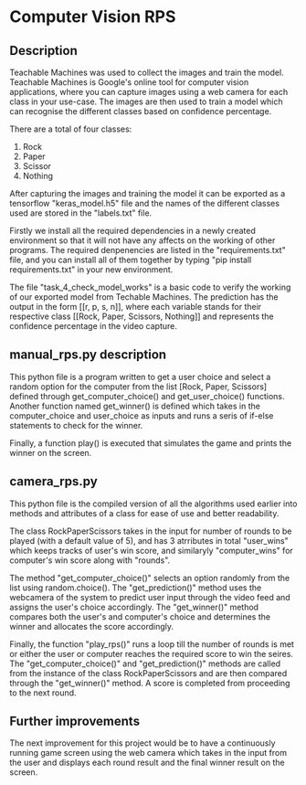 # Computer Vision RPS

## Description
Teachable Machines was used to collect the images and train the model. Teachable Machines is Google's online tool for computer vision applications, where you can capture images using a web camera for each class in your use-case. The images are then used to train a model which can recognise the different classes based on confidence percentage.

There are a total of four classes:
1. Rock
2. Paper
3. Scissor
4. Nothing

After capturing the images and training the model it can be exported as a tensorflow "keras_model.h5" file and the names of the different classes used are stored in the "labels.txt" file. 

Firstly we install all the required dependencies in a newly created environment so that it will not have any affects on the working of other programs. The required denpenencies are listed in the "requirements.txt" file, and you can install all of them together by typing "pip install requirements.txt" in your new environment.

The file "task_4_check_model_works" is a basic code to verify the working of our exported model from Techable Machines. The prediction has the output in the form [[r, p, s, n]], where each variable stands for their respective class [[Rock, Paper, Scissors, Nothing]] and represents the confidence percentage in the video capture. 

## manual_rps.py description
This python file is a program written to get a user choice and select a random option for the computer from the list [Rock, Paper, Scissors] defined through get_computer_choice() and get_user_choice() functions. Another function named get_winner() is defined which takes in the computer_choice and user_choice as inputs and runs a seris of if-else statements to check for the winner.

Finally, a function play() is executed that simulates the game and prints the winner on the screen.

## camera_rps.py
This python file is the compiled version of all the algorithms used earlier into methods and attributes of a class for ease of use and better readability. 

The class RockPaperScissors takes in the input for number of rounds to be played (with a default value of 5), and has 3 atrributes in total "user_wins" which keeps tracks of user's win score, and similaryly "computer_wins" for computer's win score along with "rounds". 

The method "get_computer_choice()" selects an option randomly from the list using random.choice(). The "get_prediction()" method uses the webcamera of the system to predict user input through the video feed and assigns the user's choice accordingly. The "get_winner()" method compares both the user's and computer's choice and determines the winner and allocates the score accordingly.

Finally, the function "play_rps()" runs a loop till the number of rounds is met or either the user or computer reaches the required score to win the seires. The "get_computer_choice()" and "get_prediction()" methods are called from the instance of the class RockPaperScissors and are then compared through the "get_winner()" method. A score is completed from proceeding to the next round. 

## Further improvements
The next improvement for this project would be to have a continuously running game screen using the web camera which takes in the input from the user and displays each round result and the final winner result on the screen.

